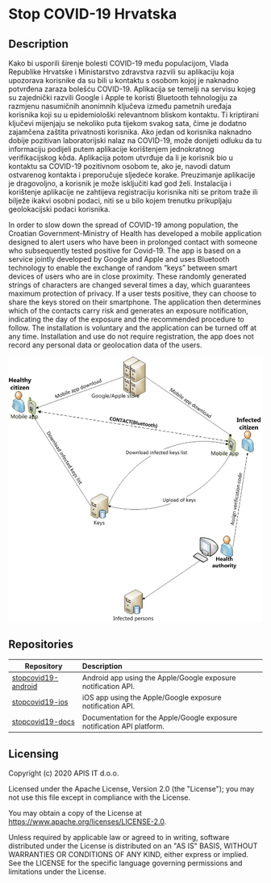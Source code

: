 # Stop COVID-19 Hrvatska

## Description
Kako bi usporili širenje bolesti COVID-19 među populacijom, Vlada Republike Hrvatske i Ministarstvo zdravstva razvili su aplikaciju koja upozorava korisnike da su bili u kontaktu s osobom kojoj je naknadno potvrđena zaraza bolešću COVID-19. Aplikacija se temelji na servisu kojeg su zajednički razvili Google i Apple te koristi Bluetooth tehnologiju za razmjenu nasumičnih anonimnih ključeva između pametnih uređaja korisnika koji su u epidemiološki relevantnom bliskom kontaktu. Ti kriptirani ključevi mijenjaju se nekoliko puta tijekom svakog sata, čime je dodatno zajamčena zaštita privatnosti korisnika. Ako jedan od korisnika naknadno dobije pozitivan laboratorijski nalaz na COVID-19,  može donijeti odluku da tu informaciju podijeli putem aplikacije korištenjem jednokratnog verifikacijskog kôda. Aplikacija potom utvrđuje da li je korisnik bio u kontaktu sa COVID-19 pozitivnom osobom te, ako je, navodi datum ostvarenog kontakta i preporučuje sljedeće korake. Preuzimanje aplikacije je dragovoljno, a korisnik je može isključiti kad god želi. Instalacija i korištenje aplikacije ne zahtijeva registraciju korisnika niti se pritom traže ili bilježe ikakvi osobni podaci, niti se u bilo kojem trenutku prikupljaju geolokacijski podaci korisnika. 

In order to slow down the spread of COVID-19 among population, the Croatian Government-Ministry of Health has developed a mobile application designed to alert users who have been in prolonged contact with someone who subsequently tested positive for Covid-19. The app is based on a service jointly developed by Google and Apple and uses Bluetooth technology to enable the exchange of random “keys” between smart devices of users who are in close proximity. These randomly generated strings of characters are changed several times a day, which guarantees maximum protection of privacy. If a user tests positive, they can choose to share the keys stored on their smartphone. The application then determines which of the contacts carry risk and generates an exposure notification, indicating the day of the exposure and the recommended procedure to follow. The installation is voluntary and the application can be turned off at any time.  Installation and use do not require registration, the app does not record any personal data or geolocation data of the users.

![Stop COVID-19](process-overview.jpg?raw=true "Stop COVID-19 - Obavijesti o izloženosti")

## Repositories
| Repository  | Description                           |
| --------------|:-------------------------------|
| [stopcovid19-android](../../../stop-covid19-android)  | Android app using the Apple/Google exposure notification API. |
| [stopcovid19-ios](../../../stop-covid19-ios)  | iOS app using the Apple/Google exposure notification API. |
| [stopcovid19-docs](../../../stop-covid19-docs)  | Documentation for the Apple/Google exposure notification API platform. |


## Licensing
Copyright (c) 2020 APIS IT d.o.o.

Licensed under the Apache License, Version 2.0 (the "License"); you may not use this file except in compliance with the License.

You may obtain a copy of the License at https://www.apache.org/licenses/LICENSE-2.0.

Unless required by applicable law or agreed to in writing, software distributed under the License is distributed on an "AS IS" BASIS, WITHOUT WARRANTIES OR CONDITIONS OF ANY KIND, either express or implied. See the LICENSE for the specific language governing permissions and limitations under the License.


